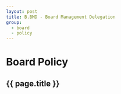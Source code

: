 ```yaml
---
layout: post
title: B.BMD - Board Management Delegation
group:
  - board
  - policy
---
```


# Board Policy

## {{ page.title }}



